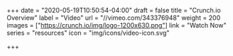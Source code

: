 +++
date = "2020-05-19T10:50:54-04:00"
draft = false
title = "Crunch.io Overview"
label = "Video"
url = "//vimeo.com/343376948"
weight = 200
images = ["https://crunch.io/img/logo-1200x630.png"]
link = "Watch Now"
series = "resources"
icon = "img/icons/video-icon.svg"

+++
